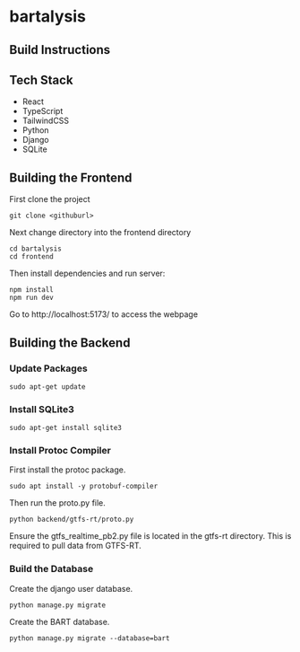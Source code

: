 # bartalysis

## Build Instructions

## Tech Stack

- React
- TypeScript
- TailwindCSS
- Python
- Django
- SQLite

## Building the Frontend

First clone the project

```
git clone <githuburl>
```

Next change directory into the frontend directory

```
cd bartalysis
cd frontend
```

Then install dependencies and run server:

```
npm install
npm run dev
```

Go to http://localhost:5173/ to access the webpage

## Building the Backend

### Update Packages

```
sudo apt-get update
```

### Install SQLite3

```
sudo apt-get install sqlite3
```

### Install Protoc Compiler

First install the protoc package.

```
sudo apt install -y protobuf-compiler
```

Then run the proto.py file.

```
python backend/gtfs-rt/proto.py
```

Ensure the gtfs_realtime_pb2.py file is located in the gtfs-rt directory. This is required to pull data from GTFS-RT.

### Build the Database

Create the django user database.

```
python manage.py migrate
```

Create the BART database.

```
python manage.py migrate --database=bart
```
